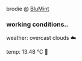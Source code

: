 brodie @ [BluMint](https://www.linkedin.com/company/blumint-io/)

<!--weather_start-->
### working conditions..

weather: overcast clouds ☁️

temp: 13.48 °C 👕

<!--weather_end-->
